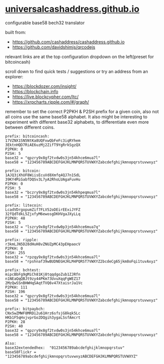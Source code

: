 # [universalcashaddress.github.io](https://universalcashaddress.github.io)
configurable base58 bech32 translator

built from: 
- https://github.com/cashaddress/cashaddress.github.io
- https://github.com/davidshimjs/qrcodejs

relevant links are at the top
configuration dropdown on the left(preset for bitcoincash)

scroll down to find quick tests / suggestions
or try an address from an explorer:
- https://blockdozer.com/insight/
- https://blockchain.info
- https://live.blockcypher.com/ltc/
- https://xrpcharts.ripple.com/#/graph/

remember to set the correct P2PKH & P2SH prefix for a given coin, also not all coins use the same base58 alphabet. It also might be interesting to experiment with different base32 alphabets, to differentiate even more between different coins.
```
prefix: bitcoincash:
17VZNX1SN5NtKa8UQFxwQbFeFc3iqRYhem
3EktnHQD7RiAE6uzMj2ZifT9YgRrkSgzQX
P2PKH: 0
P2SH: 5
base32 = "qpzry9x8gf2tvdw0s3jn54khce6mua7l"
base58 = "123456789ABCDEFGHJKLMNPQRSTUVWXYZabcdefghijkmnopqrstuvwxyz"

prefix: bitcoin:
1AJQ3jXhUF8WiisEcuVd8Xmfq4QJ7n1SdL
39KY4MiGabfDQSv3L7yA2RhoLUAgaFuvHu
P2PKH: 0
P2SH: 5
base32 = "bczry9x8gf2tvdw0s3jn54khpeqmua7l"
base58 = "123456789ABCDEFGHJKLMNPQRSTUVWXYZabcdefghijkmnopqrstuvwxyz"

prefix: litecoin:
LcadVDrgopumZif7FLV52oDEirEExiJYFZ
32fQdTdkL5ZjxfyM6ewosgDKHVgaJXyLLq
P2PKH: 48
P2SH: 5
base32 = "lszry9x8gf2tvdw0p3jn54khce6mua7q"
base58 = "123456789ABCDEFGHJKLMNPQRSTUVWXYZabcdefghijkmnopqrstuvwxyz"

prefix: ripple:
r3kmLJN5D28dHuH8vZNUZpMC43pEHpaocV
P2PKH: 0
P2SH: 255
base32 = "rpzqy9x8gf2tvdw0s3jn54khce6mua7l"
base58 = "rpshnaf39wBUDNEGHJKLM4PQRST7VWXYZ2bcdeCg65jkm8oFqi1tuvAxyz"

prefix: bchtest:
mipcBbFg9gMiCh81Kj8tqqdgoZub1ZJRfn
n1NEaQqQBJt9zy44PKm73UvuXqqFgWEZ17
2MzQwSSnBHWHqSAqtTVQ6v47XtaisrJa1Vc
P2PKH: 111
P2SH: 196
base32 = "qpzry9x8gf2tvdw0s3jn54khce6mua7l"
base58 = "123456789ABCDEFGHJKLMNPQRSTUVWXYZabcdefghijkmnopqrstuvwxyz"

prefix: bitpaybch:
CNxSwZMWF8MRDi2u61Hrz6sfsjG8kqk5Lc
HKb1F5qHxjvprGo2DQgih3ygaLSsfAmcrt
P2PKH: 28
P2SH: 40
base32 = "qpzry9x8gf2tvdw0s3jn54khce6mua7l"
base58 = "123456789ABCDEFGHJKLMNPQRSTUVWXYZabcdefghijkmnopqrstuvwxyz"

Also:
base32extendedhex:  "0123456789abcdefghijklmnopqrstuv"
base58Flickr = "123456789abcdefghijkmnopqrstuvwxyzABCDEFGHJKLMNPQRSTUVWXYZ"
```